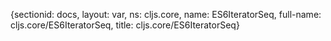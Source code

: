 {sectionid: docs, layout: var, ns: cljs.core, name: ES6IteratorSeq, full-name: cljs.core/ES6IteratorSeq,
  title: cljs.core/ES6IteratorSeq}
